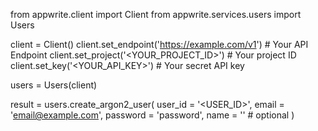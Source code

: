 from appwrite.client import Client
from appwrite.services.users import Users

client = Client()
client.set_endpoint('https://example.com/v1') # Your API Endpoint
client.set_project('<YOUR_PROJECT_ID>') # Your project ID
client.set_key('<YOUR_API_KEY>') # Your secret API key

users = Users(client)

result = users.create_argon2_user(
    user_id = '<USER_ID>',
    email = 'email@example.com',
    password = 'password',
    name = '<NAME>' # optional
)
